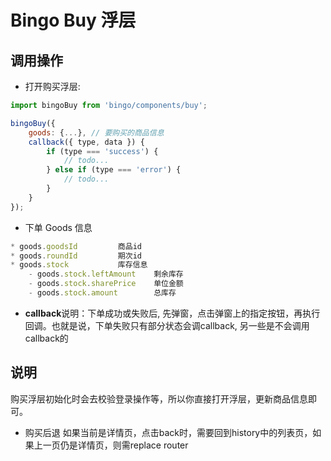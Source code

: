 # Bingo Buy 浮层

## 调用操作
* 打开购买浮层:

```js
import bingoBuy from 'bingo/components/buy';

bingoBuy({
	goods: {...}, // 要购买的商品信息
	callback({ type, data }) {
		if (type === 'success') {
			// todo...
		} else if (type === 'error') {
			// todo...
		}
	}
});
```

* 下单 Goods 信息

```js
* goods.goodsId         商品id
* goods.roundId         期次id
* goods.stock 			库存信息
	- goods.stock.leftAmount	剩余库存
	- goods.stock.sharePrice	单位金额
	- goods.stock.amount 		总库存
```

* **callback**说明：下单成功或失败后, 先弹窗，点击弹窗上的指定按钮，再执行回调。也就是说，下单失败只有部分状态会调callback, 另一些是不会调用callback的

## 说明
购买浮层初始化时会去校验登录操作等，所以你直接打开浮层，更新商品信息即可。

* 购买后退
	如果当前是详情页，点击back时，需要回到history中的列表页，如果上一页仍是详情页，则需replace router
